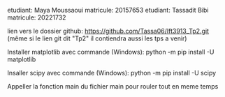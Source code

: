 etudiant: Maya Moussaoui matricule: 20157653 etudiant: Tassadit Bibi matricule: 20221732

lien vers le dossier github: https://github.com/Tassa06/Ift3913_Tp2.git
(même si le lien git dit "Tp2" il contiendra aussi les tps a venir)

Installer matplotlib avec commande (Windows):
python -m pip install -U matplotlib

Insaller scipy avec commande (Windows):
python -m pip install -U scipy

Appeller la fonction main du fichier main pour rouler tout en meme temps
